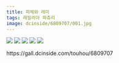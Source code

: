 ```yaml
---
title: 파체와 레미
tags: 레밀리아 파츄리
image: dcinside/6809707/001.jpg
---
```

<img src="{{ site.nasurl }}/dcinside/6809707/001.jpg"/>
<img src="{{ site.nasurl }}/dcinside/6809707/002.jpg"/>
<img src="{{ site.nasurl }}/dcinside/6809707/003.jpg"/>
<img src="{{ site.nasurl }}/dcinside/6809707/004.jpg"/>
<img src="{{ site.nasurl }}/dcinside/6809707/005.jpg"/>
<br/>
<p id="refer">https://gall.dcinside.com/touhou/6809707</p>